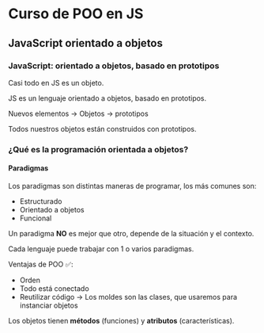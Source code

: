 # Curso de POO en JS

## JavaScript orientado a objetos

### JavaScript: orientado a objetos, basado en prototipos

Casi todo en JS es un objeto.

JS es un lenguaje orientado a objetos, basado en prototipos.

Nuevos elementos -> Objetos -> prototipos

Todos nuestros objetos están construidos con prototipos.

### ¿Qué es la programación orientada a objetos?

#### Paradigmas

Los paradigmas son distintas maneras de programar, los más comunes son:

- Estructurado
- Orientado a objetos
- Funcional

Un paradigma **NO** es mejor que otro, depende de la situación y el contexto.

Cada lenguaje puede trabajar con 1 o varios paradigmas.

Ventajas de POO ✅:

- Orden
- Todo está conectado
- Reutilizar código -> Los moldes son las clases, que usaremos para instanciar objetos

Los objetos tienen **métodos** (funciones) y **atributos** (características).
